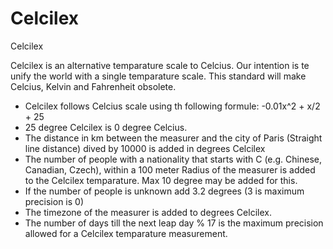 # Celcilex
Celcilex

Celcilex is an alternative temparature scale to Celcius. Our intention is te unify the world with a single temparature scale. This standard will make Celcius, Kelvin and Fahrenheit obsolete. 

 - Celcilex follows Celcius scale using th following formule: -0.01x^2 + x/2 + 25
 - 25 degree Celcilex is 0 degree Celcius. 
 - The distance in km between the measurer and the city of Paris (Straight line distance) dived by 10000 is added in degrees Celcilex
 - The number of people with a nationality that starts with C (e.g. Chinese, Canadian, Czech), within a 100 meter Radius of the measurer is added to the Celcilex temparature. Max 10 degree may be added for this.
  - If the number of people is unknown add 3.2 degrees (3 is maximum precision is 0)
 - The timezone of the measurer is added to degrees Celcilex.
 - The number of days till the next leap day % 17 is the maximum precision allowed for a Celcilex temparature measurement. 
